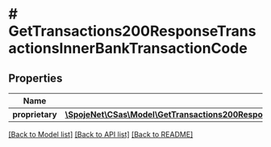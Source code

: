 # # GetTransactions200ResponseTransactionsInnerBankTransactionCode

## Properties

Name | Type | Description | Notes
------------ | ------------- | ------------- | -------------
**proprietary** | [**\SpojeNet\CSas\Model\GetTransactions200ResponseTransactionsInnerBankTransactionCodeProprietary**](GetTransactions200ResponseTransactionsInnerBankTransactionCodeProprietary.md) |  | [optional]

[[Back to Model list]](../../README.md#models) [[Back to API list]](../../README.md#endpoints) [[Back to README]](../../README.md)
